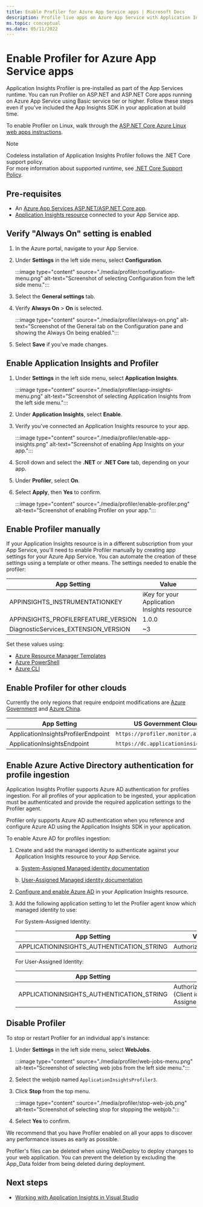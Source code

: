 ```yaml
---
title: Enable Profiler for Azure App Service apps | Microsoft Docs
description: Profile live apps on Azure App Service with Application Insights Profiler.
ms.topic: conceptual
ms.date: 05/11/2022
---
```


# Enable Profiler for Azure App Service apps

Application Insights Profiler is pre-installed as part of the App Services runtime. You can run Profiler on ASP.NET and ASP.NET Core apps running on Azure App Service using Basic service tier or higher. Follow these steps even if you've included the App Insights SDK in your application at build time.

To enable Profiler on Linux, walk through the [ASP.NET Core Azure Linux web apps instructions](profiler-aspnetcore-linux.md).

> [!NOTE]
> Codeless installation of Application Insights Profiler follows the .NET Core support policy.  
> For more information about supported runtime, see [.NET Core Support Policy](https://dotnet.microsoft.com/platform/support/policy/dotnet-core).


## Pre-requisites

- An [Azure App Services ASP.NET/ASP.NET Core app](/app-service/quickstart-dotnetcore.md).
- [Application Insights resource](./create-new-resource.md) connected to your App Service app. 

## Verify "Always On" setting is enabled

1. In the Azure portal, navigate to your App Service.
1. Under **Settings** in the left side menu, select **Configuration**.

   :::image type="content" source="./media/profiler/configuration-menu.png" alt-text="Screenshot of selecting Configuration from the left side menu.":::

1. Select the **General settings** tab.
1. Verify **Always On** > **On** is selected.

   :::image type="content" source="./media/profiler/always-on.png" alt-text="Screenshot of the General tab on the Configuration pane and showing the Always On being enabled.":::

1. Select **Save** if you've made changes.

## Enable Application Insights and Profiler

1. Under **Settings** in the left side menu, select **Application Insights**.

   :::image type="content" source="./media/profiler/app-insights-menu.png" alt-text="Screenshot of selecting Application Insights from the left side menu.":::

1. Under **Application Insights**, select **Enable**.
1. Verify you've connected an Application Insights resource to your app. 

   :::image type="content" source="./media/profiler/enable-app-insights.png" alt-text="Screenshot of enabling App Insights on your app.":::

1. Scroll down and select the **.NET** or **.NET Core** tab, depending on your app.
1. Under **Profiler**, select **On**. 
1. Select **Apply**, then **Yes** to confirm.

   :::image type="content" source="./media/profiler/enable-profiler.png" alt-text="Screenshot of enabling Profiler on your app.":::

## Enable Profiler manually

If your Application Insights resource is in a different subscription from your App Service, you'll need to enable Profiler manually by creating app settings for your Azure App Service. You can automate the creation of these settings using a template or other means. The settings needed to enable the profiler:

|App Setting    | Value    |
|---------------|----------|
|APPINSIGHTS_INSTRUMENTATIONKEY         | iKey for your Application Insights resource    |
|APPINSIGHTS_PROFILERFEATURE_VERSION | 1.0.0 |
|DiagnosticServices_EXTENSION_VERSION | ~3 |

Set these values using:
- [Azure Resource Manager Templates](./azure-web-apps-net-core.md#app-service-application-settings-with-azure-resource-manager)
- [Azure PowerShell](/powershell/module/az.websites/set-azwebapp)
- [Azure CLI](/cli/azure/webapp/config/appsettings)

## Enable Profiler for other clouds

Currently the only regions that require endpoint modifications are [Azure Government](../../azure-government/compare-azure-government-global-azure.md#application-insights) and [Azure China](/azure/china/resources-developer-guide).

|App Setting    | US Government Cloud | China Cloud |   
|---------------|---------------------|-------------|
|ApplicationInsightsProfilerEndpoint         | `https://profiler.monitor.azure.us`    | `https://profiler.monitor.azure.cn` |
|ApplicationInsightsEndpoint | `https://dc.applicationinsights.us` | `https://dc.applicationinsights.azure.cn` |

## Enable Azure Active Directory authentication for profile ingestion

Application Insights Profiler supports Azure AD authentication for profiles ingestion. For all profiles of your application to be ingested, your application must be authenticated and provide the required application settings to the Profiler agent.

Profiler only supports Azure AD authentication when you reference and configure Azure AD using the Application Insights SDK in your application.

To enable Azure AD for profiles ingestion:

1. Create and add the managed identity to authenticate against your Application Insights resource to your App Service.

   a.  [System-Assigned Managed identity documentation](../../app-service/overview-managed-identity.md?tabs=portal%2chttp#add-a-system-assigned-identity)

   b.  [User-Assigned Managed identity documentation](../../app-service/overview-managed-identity.md?tabs=portal%2chttp#add-a-user-assigned-identity)

1. [Configure and enable Azure AD](./azure-ad-authentication.md?tabs=net#configuring-and-enabling-azure-ad-based-authentication) in your Application Insights resource.

1. Add the following application setting to let the Profiler agent know which managed identity to use:

   For System-Assigned Identity:

   |App Setting    | Value    |
   |---------------|----------|
   |APPLICATIONINSIGHTS_AUTHENTICATION_STRING         | Authorization=AAD    |

   For User-Assigned Identity:

   |App Setting    | Value    |
   |---------------|----------|
   |APPLICATIONINSIGHTS_AUTHENTICATION_STRING         | Authorization=AAD;ClientId={Client id of the User-Assigned Identity}    |

## Disable Profiler

To stop or restart Profiler for an individual app's instance:

1. Under **Settings** in the left side menu, select **WebJobs**.

   :::image type="content" source="./media/profiler/web-jobs-menu.png" alt-text="Screenshot of selecting web jobs from the left side menu.":::

1. Select the webjob  named `ApplicationInsightsProfiler3`.

1. Click **Stop** from the top menu.

   :::image type="content" source="./media/profiler/stop-web-job.png" alt-text="Screenshot of selecting stop for stopping the webjob.":::

1. Select **Yes** to confirm.

We recommend that you have Profiler enabled on all your apps to discover any performance issues as early as possible.

Profiler's files can be deleted when using WebDeploy to deploy changes to your web application. You can prevent the deletion by excluding the App_Data folder from being deleted during deployment. 

## Next steps

* [Working with Application Insights in Visual Studio](./visual-studio.md)
